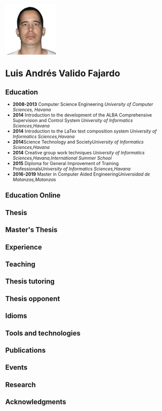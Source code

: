 ![id]( https://github.com/vasha54/vasha54/blob/main/picture.png) 
# Luis Andrés Valido Fajardo 


## Education
* **2008-2013** Computer Science Engineering *University of Computer Sciences, Havana*
* **2014** Introduction to the development of the ALBA Comprehensive Supervision and Control System *University of Informatics Sciences,Havana*
* **2014** Introduction to the LaTex text composition system *University of Informatics Sciences,Havana*
* **2014**Science Technology and Society*University of Informatics Sciences,Havana*
* **2014** Creative group work techniques *University of Informatics Sciences,Havana,International Summer School*
* **2015** Diploma for General Improvement of Training Professionals*University of Informatics Sciences,Havana*
* **2016-2019** Master in Computer Aided Engineering*Universidad de Matanzas,Matanzas*

## Education Online

## Thesis

## Master's Thesis

## Experience

## Teaching

## Thesis tutoring

## Thesis opponent

## Idioms

## Tools and technologies

## Publications

## Events

## Research

## Acknowledgments



